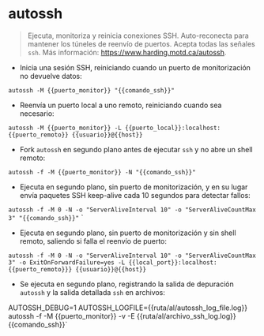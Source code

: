 # autossh

> Ejecuta, monitoriza y reinicia conexiones SSH.
> Auto-reconecta para mantener los túneles de reenvío de puertos. Acepta todas las señales `ssh`.
> Más información: <https://www.harding.motd.ca/autossh>.

- Inicia una sesión SSH, reiniciando cuando un puerto de monitorización no devuelve datos:

`autossh -M {{puerto_monitor}} "{{comando_ssh}}"`

- Reenvía un puerto local a uno remoto, reiniciando cuando sea necesario:

`autossh -M {{puerto_monitor}} -L {{puerto_local}}:localhost:{{puerto_remoto}} {{usuario}}@{{host}}`

- Fork `autossh` en segundo plano antes de ejecutar `ssh` y no abre un shell remoto:

`autossh -f -M {{puerto_monitor}} -N "{{comando_ssh}}"`

- Ejecuta en segundo plano, sin puerto de monitorización, y en su lugar envía paquetes SSH keep-alive cada 10 segundos para detectar fallos:

`autossh -f -M 0 -N -o "ServerAliveInterval 10" -o "ServerAliveCountMax 3" "{{comando_ssh}}"` `

- Ejecuta en segundo plano, sin puerto de monitorización y sin shell remoto, saliendo si falla el reenvío de puerto:

`autossh -f -M 0 -N -o "ServerAliveInterval 10" -o "ServerAliveCountMax 3" -o ExitOnForwardFailure=yes -L {{local_port}}:localhost:{{puerto_remoto}}} {{usuario}}@{{host}}`

- Se ejecuta en segundo plano, registrando la salida de depuración `autossh` y la salida detallada `ssh` en archivos:

AUTOSSH_DEBUG=1 AUTOSSH_LOGFILE={{ruta/al/autossh_log_file.log}} autossh -f -M {{puerto_monitor}} -v -E {{ruta/al/archivo_ssh_log.log}} {{comando_ssh}}`
